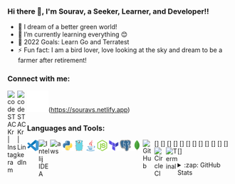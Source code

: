 ### Hi there 👋, I'm Sourav, a Seeker, Learner, and Developer!!

- 🔭 I dream of a better green world!
- 🌱 I’m currently learning everything 😊
- 🥅 2022 Goals: Learn Go and Terratest
- ⚡ Fun fact: I am a bird lover, love looking at the sky and dream to be a farmer after retirement!

### Connect with me:

![website](./img/globe-dark.svg)(https://souravs.netlify.app)
[<img align="left" alt="codeSTACKr | Instagram" width="22px" src="https://commons.wikimedia.org/wiki/Category:SVG_globe_icons#/media/File:Americas_blue_icon.svg" />][website]
&nbsp;&nbsp;
[<img align="left" alt="codeSTACKr | LinkedIn" width="22px" src="https://cdn.jsdelivr.net/npm/simple-icons@v3/icons/linkedin.svg" />][linkedin]
<br />

### Languages and Tools:

[<img align="left" alt="Visual Studio Code" width="26px" src="https://github.com/devicons/devicon/blob/v2.15.1/icons/vscode/vscode-original.svg" />]
[<img align="left" alt="Intellij IDEA" width="26px" src="https://img.icons8.com/color/48/000000/intellij-idea.png"/>]
[<img align="left" alt="aws" width="26px" src="https://cdn.jsdelivr.net/npm/simple-icons@3.13.0/icons/amazon.svg"/>]
[<img align="left" alt="Python" width="26px" src="https://github.com/devicons/devicon/blob/v2.15.1/icons/python/python-original.svg"/>]
[<img align="left" alt="Go" width="26px" src="https://github.com/devicons/devicon/blob/v2.15.1/icons/go/go-original.svg"/>]
[<img align="left" alt="java" width="26px" src="https://github.com/devicons/devicon/blob/v2.15.1/icons/java/java-original.svg"/>]
[<img align="left" alt="Node.js" width="26px" src="https://github.com/devicons/devicon/blob/v2.15.1/icons/nodejs/nodejs-original.svg" />]
[<img align="left" alt="Terraform" width="26px" src="https://github.com/devicons/devicon/blob/v2.15.1/icons/terraform/terraform-original.svg" />]
[<img align="left" alt="SQL" width="26px" src="https://github.com/devicons/devicon/blob/v2.15.1/icons/postgresql/postgresql-original.svg" />]
[<img align="left" alt="MongoDB" width="26px" src="https://github.com/devicons/devicon/blob/v2.15.1/icons/mongodb/mongodb-original.svg" />]
[<img align="left" alt="GitHub" width="26px" src="https://cdn.jsdelivr.net/npm/simple-icons@3.13.0/icons/github.svg" />]
[<img align="left" alt="CircleCI" width="26px" src="https://cdn.jsdelivr.net/npm/simple-icons@3.13.0/icons/circleci.svg" />]
[<img align="left" alt="Terminal" width="26px" src="https://cdn.jsdelivr.net/npm/simple-icons@3.13.0/icons/gnubash.svg" />]
<br />

<details>
  <summary>:zap: GitHub Stats</summary>

[![Sourav's github stats](https://github-readme-stats.vercel.app/api?username=souravskr)](https://github.com/anuraghazra/github-readme-stats)

</details>

[website]: https://souravs.netlify.app/
[course]: http://vsCodeHero.com
[twitter]: https://twitter.com/codeSTACKr
[youtube]: https://youtube.com/codeSTACKr
[instagram]: https://instagram.com/souravskr
[linkedin]: https://www.linkedin.com/in/souravsker/
[webdevplaylist]: https://www.youtube.com/playlist?list=PLkwxH9e_vrAJ0WbEsFA9W3I1W-g_BTsbt
[jsplaylist]: https://www.youtube.com/playlist?list=PLkwxH9e_vrALRJKu7wfXby3MKeflhTu6B
[cssplaylist]: https://www.youtube.com/playlist?list=PLkwxH9e_vrALSdvZuEh6gqQdmDoDIoqz4
[reactplaylist]: https://www.youtube.com/playlist?list=PLkwxH9e_vrAK4TdffpxKY3QGyHCpxFcQ0
